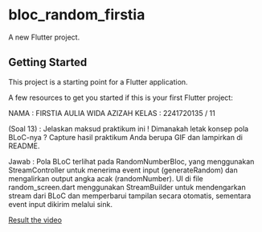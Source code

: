 # bloc_random_firstia

A new Flutter project.

## Getting Started

This project is a starting point for a Flutter application.

A few resources to get you started if this is your first Flutter project:

NAMA    : FIRSTIA AULIA WIDA AZIZAH
KELAS   : 2241720135 / 11


(Soal 13) : Jelaskan maksud praktikum ini ! Dimanakah letak konsep pola BLoC-nya ?
Capture hasil praktikum Anda berupa GIF dan lampirkan di README.

Jawab : Pola BLoC terlihat pada RandomNumberBloc, yang menggunakan StreamController untuk menerima event input (generateRandom) dan mengalirkan output angka acak (randomNumber). UI di file random_screen.dart menggunakan StreamBuilder untuk mendengarkan stream dari BLoC dan memperbarui tampilan secara otomatis, sementara event input dikirim melalui sink.

[Result the video](images\01.mp4)
